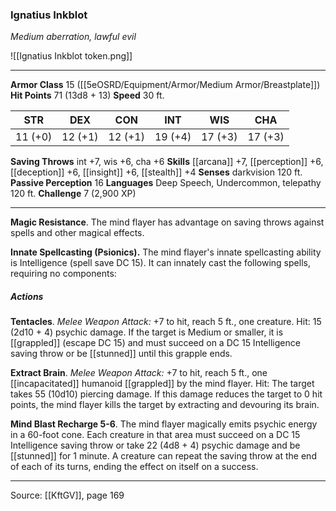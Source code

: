 ### Ignatius Inkblot
_Medium aberration, lawful evil_

![[Ignatius Inkblot token.png]]


---

**Armor Class** 15 ([[5eOSRD/Equipment/Armor/Medium Armor/Breastplate]])
**Hit Points** 71 (13d8 + 13)
**Speed** 30 ft.

| STR     | DEX     | CON     | INT     | WIS     | CHA     |
|---------|---------|---------|---------|---------|---------|
| 11 (+0) | 12 (+1) | 12 (+1) | 19 (+4) | 17 (+3) | 17 (+3) |

**Saving Throws** int +7, wis +6, cha +6
**Skills** [[arcana]] +7, [[perception]] +6, [[deception]] +6, [[insight]] +6, [[stealth]] +4
**Senses** darkvision 120 ft.
**Passive Perception** 16
**Languages** Deep Speech, Undercommon, telepathy 120 ft.
**Challenge** 7 (2,900 XP)

---

**Magic Resistance**. The mind flayer has advantage on saving throws against spells and other magical effects.

**Innate Spellcasting (Psionics).** The mind flayer's innate spellcasting ability is Intelligence (spell save DC 15). It can innately cast the following spells, requiring no components:

##### Actions
**Tentacles**. _Melee Weapon Attack:_ +7 to hit, reach 5 ft., one creature. Hit: 15 (2d10 + 4) psychic damage. If the target is Medium or smaller, it is [[grappled]] (escape DC 15) and must succeed on a DC 15 Intelligence saving throw or be [[stunned]] until this grapple ends.

**Extract Brain**. _Melee Weapon Attack:_ +7 to hit, reach 5 ft., one [[incapacitated]] humanoid [[grappled]] by the mind flayer. Hit: The target takes 55 (10d10) piercing damage. If this damage reduces the target to 0 hit points, the mind flayer kills the target by extracting and devouring its brain.

**Mind Blast Recharge 5-6**. The mind flayer magically emits psychic energy in a 60-foot cone. Each creature in that area must succeed on a DC 15 Intelligence saving throw or take 22 (4d8 + 4) psychic damage and be [[stunned]] for 1 minute. A creature can repeat the saving throw at the end of each of its turns, ending the effect on itself on a success.


---

Source: [[KftGV]], page 169